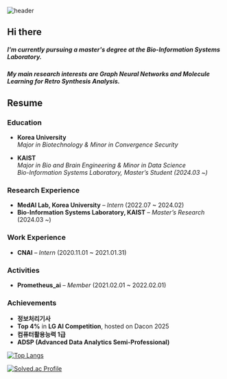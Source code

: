 ![header](https://capsule-render.vercel.app/api?type=wave&color=auto&height=300&section=header&text=Welcome!%20Minsu's%20GitHub&fontSize=50)



## Hi there 

##### I'm currently pursuing a master's degree at the Bio-Information Systems Laboratory. <br>
##### My main research interests are Graph Neural Networks and Molecule Learning for Retro Synthesis Analysis.



##  Resume

###  Education
- **Korea University**  
  *Major in Biotechnology & Minor in Convergence Security*

- **KAIST**  
  *Major in Bio and Brain Engineering & Minor in Data Science*  
  *Bio-Information Systems Laboratory, Master’s Student (2024.03 ~)*

###  Research Experience
- **MedAI Lab, Korea University** – *Intern* (2022.07 ~ 2024.02)
- **Bio-Information Systems Laboratory, KAIST** – *Master’s Research* (2024.03 ~)

###  Work Experience
- **CNAI** – *Intern* (2020.11.01 ~ 2021.01.31)

###  Activities
- **Prometheus_ai** – *Member* (2021.02.01 ~ 2022.02.01)
  
###  Achievements
- **정보처리기사**
- **Top 4%** in **LG AI Competition**, hosted on Dacon 2025
- **컴퓨터활용능력 1급**
- **ADSP (Advanced Data Analytics Semi-Professional)**

[![Top Langs](https://github-readme-stats.vercel.app/api/top-langs/?username=MS-JUNG)](https://github.com/anuraghazra/github-readme-stats)

[![Solved.ac Profile](http://mazassumnida.wtf/api/v2/generate_badge?boj=brian10330)](https://solved.ac/brian10330/)


<!--
**MS-JUNG/MS-JUNG** is a ✨ _special_ ✨ repository because its `README.md` (this file) appears on your GitHub profile.

Here are some ideas to get you started:

- 🔭 I’m currently working on ...
- 🌱 I’m currently learning ...
- 👯 I’m looking to collaborate on ...
- 🤔 I’m looking for help with ...
- 💬 Ask me about ...
- 📫 How to reach me: ...
- 😄 Pronouns: ...
- ⚡ Fun fact: ...
-->
